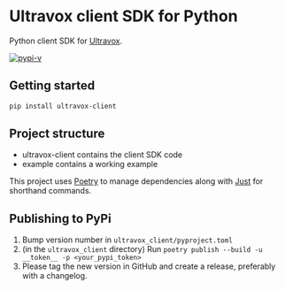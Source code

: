# Ultravox client SDK for Python
Python client SDK for [Ultravox](https://ultravox.ai).

[![pypi-v](https://img.shields.io/pypi/v/ultravox-client.svg?label=ultravox-client&color=orange)](https://pypi.org/project/ultravox-client/)

## Getting started

```bash
pip install ultravox-client
```

## Project structure

* ultravox-client contains the client SDK code
* example contains a working example

This project uses [Poetry](https://python-poetry.org/) to manage dependencies along with [Just](https://just.systems/) for shorthand commands.

## Publishing to PyPi
1. Bump version number in `ultravox_client/pyproject.toml`
1. (in the `ultravox_client` directory) Run `poetry publish --build -u __token__ -p <your_pypi_token>`
1. Please tag the new version in GitHub and create a release, preferably with a changelog.
